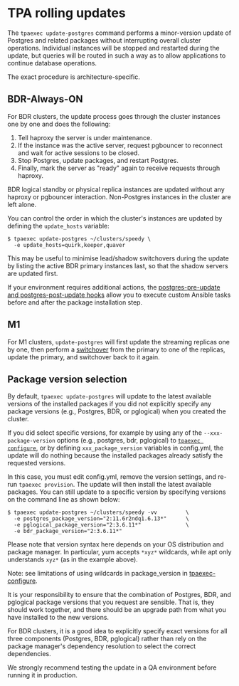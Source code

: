 # TPA rolling updates

The `tpaexec update-postgres` command performs a minor-version update
of Postgres and related packages without interrupting overall cluster
operations. Individual instances will be stopped and restarted during
the update, but queries will be routed in such a way as to allow
applications to continue database operations.

The exact procedure is architecture-specific.

## BDR-Always-ON

For BDR clusters, the update process goes through the cluster instances
one by one and does the following:

1. Tell haproxy the server is under maintenance.
2. If the instance was the active server, request pgbouncer to reconnect
   and wait for active sessions to be closed.
3. Stop Postgres, update packages, and restart Postgres.
5. Finally, mark the server as "ready" again to receive requests through
   haproxy.

BDR logical standby or physical replica instances are updated without
any haproxy or pgbouncer interaction. Non-Postgres instances in the
cluster are left alone.

You can control the order in which the cluster's instances are updated
by defining the `update_hosts` variable:

```
$ tpaexec update-postgres ~/clusters/speedy \
  -e update_hosts=quirk,keeper,quaver
```

This may be useful to minimise lead/shadow switchovers during the update
by listing the active BDR primary instances last, so that the shadow
servers are updated first.

If your environment requires additional actions, the
[postgres-pre-update and postgres-post-update hooks](tpaexec-hooks.md)
allow you to execute custom Ansible tasks before and after the package
installation step.

## M1

For M1 clusters, `update-postgres` will first update the streaming
replicas one by one, then perform a [switchover](tpaexec-switchover.md)
from the primary to one of the replicas, update the primary, and
switchover back to it again.

## Package version selection

By default, `tpaexec update-postgres` will update to the latest
available versions of the installed packages if you did not explicitly
specify any package versions (e.g., Postgres, BDR, or pglogical) when
you created the cluster.

If you did select specific versions, for example by using any of the
`--xxx-package-version` options (e.g., postgres, bdr, pglogical) to
[`tpaexec configure`](tpaexec-configure.md), or by defining
`xxx_package_version` variables in config.yml, the update will do
nothing because the installed packages already satisfy the requested
versions.

In this case, you must edit config.yml, remove the version settings, and
re-run `tpaexec provision`. The update will then install the latest
available packages. You can still update to a specific version by
specifying versions on the command line as shown below:

```
$ tpaexec update-postgres ~/clusters/speedy -vv         \
  -e postgres_package_version="2:11.6r2ndq1.6.13*"      \
  -e pglogical_package_version="2:3.6.11*"              \
  -e bdr_package_version="2:3.6.11*"
```

Please note that version syntax here depends on your OS distribution and
package manager. In particular, yum accepts `*xyz*` wildcards, while
apt only understands `xyz*` (as in the example above).

Note: see limitations of using wildcards in package_version in
[tpaexec-configure](tpaexec-configure.md#known-issue-with-wildcard-use).

It is your responsibility to ensure that the combination of Postgres,
BDR, and pglogical package versions that you request are sensible. That
is, they should work together, and there should be an upgrade path from
what you have installed to the new versions.

For BDR clusters, it is a good idea to explicitly specify exact versions
for all three components (Postgres, BDR, pglogical) rather than rely on
the package manager's dependency resolution to select the correct
dependencies.

We strongly recommend testing the update in a QA environment before
running it in production.
